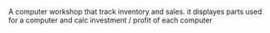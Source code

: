 A computer workshop that track inventory and sales. it displayes parts used for a computer and calc investment / profit of each computer

